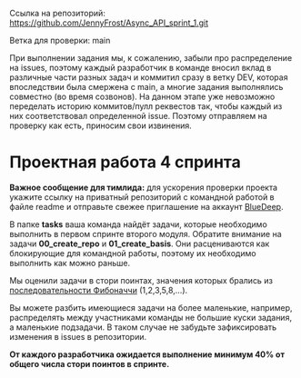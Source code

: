 Ссылка на репозиторий: https://github.com/JennyFrost/Async_API_sprint_1.git

Ветка для проверки: main

При выполнении задания мы, к сожалению, забыли про распределение на issues, поэтому каждый разработчик в команде вносил вклад в различные части разных задач и коммитил сразу в ветку DEV, которая впоследствии была смержена с main, а многие задания выполнялись совместно (во время созвонов). На данном этапе уже невозможно переделать историю коммитов/пулл реквестов так, чтобы каждый из них соответствовал определенной issue. Поэтому отправляем на проверку как есть, приносим свои извинения.

# Проектная работа 4 спринта

**Важное сообщение для тимлида:** для ускорения проверки проекта укажите ссылку на приватный репозиторий с командной работой в файле readme и отправьте свежее приглашение на аккаунт [BlueDeep](https://github.com/BigDeepBlue).

В папке **tasks** ваша команда найдёт задачи, которые необходимо выполнить в первом спринте второго модуля.  Обратите внимание на задачи **00_create_repo** и **01_create_basis**. Они расцениваются как блокирующие для командной работы, поэтому их необходимо выполнить как можно раньше.

Мы оценили задачи в стори поинтах, значения которых брались из [последовательности Фибоначчи](https://ru.wikipedia.org/wiki/Числа_Фибоначчи) (1,2,3,5,8,…).

Вы можете разбить имеющиеся задачи на более маленькие, например, распределять между участниками команды не большие куски задания, а маленькие подзадачи. В таком случае не забудьте зафиксировать изменения в issues в репозитории.

**От каждого разработчика ожидается выполнение минимум 40% от общего числа стори поинтов в спринте.**
